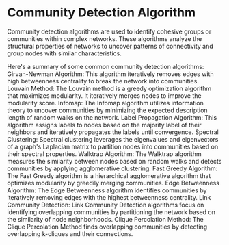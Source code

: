 # Community Detection Algorithm

Community detection algorithms are used to identify cohesive groups or communities within complex networks. These algorithms analyze the structural properties of networks to uncover patterns of connectivity and group nodes with similar characteristics. 

Here's a summary of some common community detection algorithms:
Girvan-Newman Algorithm: This algorithm iteratively removes edges with high betweenness centrality to break the network into communities.
Louvain Method: The Louvain method is a greedy optimization algorithm that maximizes modularity. It iteratively merges nodes to improve the modularity score.
Infomap: The Infomap algorithm utilizes information theory to uncover communities by minimizing the expected description length of random walks on the network.
Label Propagation Algorithm: This algorithm assigns labels to nodes based on the majority label of their neighbors and iteratively propagates the labels until convergence.
Spectral Clustering: Spectral clustering leverages the eigenvalues and eigenvectors of a graph's Laplacian matrix to partition nodes into communities based on their spectral properties.
Walktrap Algorithm: The Walktrap algorithm measures the similarity between nodes based on random walks and detects communities by applying agglomerative clustering.
Fast Greedy Algorithm: The Fast Greedy algorithm is a hierarchical agglomerative algorithm that optimizes modularity by greedily merging communities.
Edge Betweenness Algorithm: The Edge Betweenness algorithm identifies communities by iteratively removing edges with the highest betweenness centrality.
Link Community Detection: Link Community Detection algorithms focus on identifying overlapping communities by partitioning the network based on the similarity of node neighborhoods.
Clique Percolation Method: The Clique Percolation Method finds overlapping communities by detecting overlapping k-cliques and their connections.
